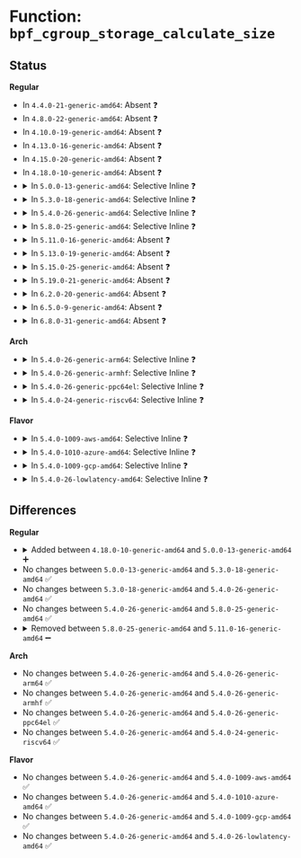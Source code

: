 # Function: <code>bpf_cgroup_storage_calculate_size</code>

## Status
<b>Regular</b>
<ul>
<li>
In <code>4.4.0-21-generic-amd64</code>: Absent ❓
</li>
<li>
In <code>4.8.0-22-generic-amd64</code>: Absent ❓
</li>
<li>
In <code>4.10.0-19-generic-amd64</code>: Absent ❓
</li>
<li>
In <code>4.13.0-16-generic-amd64</code>: Absent ❓
</li>
<li>
In <code>4.15.0-20-generic-amd64</code>: Absent ❓
</li>
<li>
In <code>4.18.0-10-generic-amd64</code>: Absent ❓
</li>
<li>
<details>
<summary>In <code>5.0.0-13-generic-amd64</code>: Selective Inline ❓</summary>

```c
size_t bpf_cgroup_storage_calculate_size(struct bpf_map * map, u32 * pages)
```

```json
{
  "name": "bpf_cgroup_storage_calculate_size",
  "collision_type": "Unique Static",
  "inline_type": "Selective",
  "funcs": [
    {
      "addr": 18446744071580779200,
      "name": "bpf_cgroup_storage_calculate_size",
      "external": false,
      "loc": "kernel/bpf/local_storage.c:440",
      "file": "kernel/bpf/local_storage.c",
      "inline": "not declared, inlined",
      "caller_inline": [],
      "caller_func": [
        "kernel/bpf/local_storage.c:bpf_cgroup_storage_free",
        "kernel/bpf/local_storage.c:bpf_cgroup_storage_alloc"
      ]
    }
  ],
  "symbols": [
    {
      "addr": 18446744071580779200,
      "name": "bpf_cgroup_storage_calculate_size",
      "section": ".text",
      "bind": "STB_LOCAL",
      "size": 120
    }
  ]
}
```
</details>
</li>
<li>
<details>
<summary>In <code>5.3.0-18-generic-amd64</code>: Selective Inline ❓</summary>

```c
size_t bpf_cgroup_storage_calculate_size(struct bpf_map * map, u32 * pages)
```

```json
{
  "name": "bpf_cgroup_storage_calculate_size",
  "collision_type": "Unique Static",
  "inline_type": "Selective",
  "funcs": [
    {
      "addr": 18446744071580863856,
      "name": "bpf_cgroup_storage_calculate_size",
      "external": false,
      "loc": "kernel/bpf/local_storage.c:460",
      "file": "kernel/bpf/local_storage.c",
      "inline": "not declared, inlined",
      "caller_inline": [],
      "caller_func": [
        "kernel/bpf/local_storage.c:bpf_cgroup_storage_free",
        "kernel/bpf/local_storage.c:bpf_cgroup_storage_alloc"
      ]
    }
  ],
  "symbols": [
    {
      "addr": 18446744071580863856,
      "name": "bpf_cgroup_storage_calculate_size",
      "section": ".text",
      "bind": "STB_LOCAL",
      "size": 107
    }
  ]
}
```
</details>
</li>
<li>
<details>
<summary>In <code>5.4.0-26-generic-amd64</code>: Selective Inline ❓</summary>

```c
size_t bpf_cgroup_storage_calculate_size(struct bpf_map * map, u32 * pages)
```

```json
{
  "name": "bpf_cgroup_storage_calculate_size",
  "collision_type": "Unique Static",
  "inline_type": "Selective",
  "funcs": [
    {
      "addr": 18446744071580914880,
      "name": "bpf_cgroup_storage_calculate_size",
      "external": false,
      "loc": "kernel/bpf/local_storage.c:460",
      "file": "kernel/bpf/local_storage.c",
      "inline": "not declared, inlined",
      "caller_inline": [],
      "caller_func": [
        "kernel/bpf/local_storage.c:bpf_cgroup_storage_free",
        "kernel/bpf/local_storage.c:bpf_cgroup_storage_alloc"
      ]
    }
  ],
  "symbols": [
    {
      "addr": 18446744071580914880,
      "name": "bpf_cgroup_storage_calculate_size",
      "section": ".text",
      "bind": "STB_LOCAL",
      "size": 107
    }
  ]
}
```
</details>
</li>
<li>
<details>
<summary>In <code>5.8.0-25-generic-amd64</code>: Selective Inline ❓</summary>

```c
size_t bpf_cgroup_storage_calculate_size(struct bpf_map * map, u32 * pages)
```

```json
{
  "name": "bpf_cgroup_storage_calculate_size",
  "collision_type": "Unique Static",
  "inline_type": "Selective",
  "funcs": [
    {
      "addr": 18446744071581060896,
      "name": "bpf_cgroup_storage_calculate_size",
      "external": false,
      "loc": "kernel/bpf/local_storage.c:460",
      "file": "kernel/bpf/local_storage.c",
      "inline": "not declared, inlined",
      "caller_inline": [],
      "caller_func": [
        "kernel/bpf/local_storage.c:bpf_cgroup_storage_free",
        "kernel/bpf/local_storage.c:bpf_cgroup_storage_alloc"
      ]
    }
  ],
  "symbols": [
    {
      "addr": 18446744071581060896,
      "name": "bpf_cgroup_storage_calculate_size",
      "section": ".text",
      "bind": "STB_LOCAL",
      "size": 107
    }
  ]
}
```
</details>
</li>
<li>
<details>
<summary>In <code>5.11.0-16-generic-amd64</code>: Absent ❓</summary>

```json
{
  "name": "bpf_cgroup_storage_calculate_size",
  "collision_type": "Unique Static",
  "inline_type": "Full",
  "funcs": [
    {
      "addr": 18446744071581074658,
      "name": "bpf_cgroup_storage_calculate_size",
      "external": false,
      "loc": "kernel/bpf/local_storage.c:469",
      "file": "kernel/bpf/local_storage.c",
      "inline": "not declared, inlined",
      "caller_inline": [
        "kernel/bpf/local_storage.c:bpf_cgroup_storage_alloc"
      ],
      "caller_func": []
    }
  ],
  "symbols": []
}
```
</details>
</li>
<li>
<details>
<summary>In <code>5.13.0-19-generic-amd64</code>: Absent ❓</summary>

```json
{
  "name": "bpf_cgroup_storage_calculate_size",
  "collision_type": "Unique Static",
  "inline_type": "Full",
  "funcs": [
    {
      "addr": 18446744071581089650,
      "name": "bpf_cgroup_storage_calculate_size",
      "external": false,
      "loc": "kernel/bpf/local_storage.c:470",
      "file": "kernel/bpf/local_storage.c",
      "inline": "not declared, inlined",
      "caller_inline": [
        "kernel/bpf/local_storage.c:bpf_cgroup_storage_alloc"
      ],
      "caller_func": []
    }
  ],
  "symbols": []
}
```
</details>
</li>
<li>
<details>
<summary>In <code>5.15.0-25-generic-amd64</code>: Absent ❓</summary>

```json
{
  "name": "bpf_cgroup_storage_calculate_size",
  "collision_type": "Unique Static",
  "inline_type": "Full",
  "funcs": [
    {
      "addr": 18446744071581318771,
      "name": "bpf_cgroup_storage_calculate_size",
      "external": false,
      "loc": "kernel/bpf/local_storage.c:476",
      "file": "kernel/bpf/local_storage.c",
      "inline": "not declared, inlined",
      "caller_inline": [
        "kernel/bpf/local_storage.c:bpf_cgroup_storage_alloc"
      ],
      "caller_func": []
    }
  ],
  "symbols": []
}
```
</details>
</li>
<li>
<details>
<summary>In <code>5.19.0-21-generic-amd64</code>: Absent ❓</summary>

```json
{
  "name": "bpf_cgroup_storage_calculate_size",
  "collision_type": "Unique Static",
  "inline_type": "Full",
  "funcs": [
    {
      "addr": 18446744071581620643,
      "name": "bpf_cgroup_storage_calculate_size",
      "external": false,
      "loc": "kernel/bpf/local_storage.c:476",
      "file": "kernel/bpf/local_storage.c",
      "inline": "not declared, inlined",
      "caller_inline": [
        "kernel/bpf/local_storage.c:bpf_cgroup_storage_alloc"
      ],
      "caller_func": []
    }
  ],
  "symbols": []
}
```
</details>
</li>
<li>
<details>
<summary>In <code>6.2.0-20-generic-amd64</code>: Absent ❓</summary>

```json
{
  "name": "bpf_cgroup_storage_calculate_size",
  "collision_type": "Unique Static",
  "inline_type": "Full",
  "funcs": [
    {
      "addr": 18446744071582005563,
      "name": "bpf_cgroup_storage_calculate_size",
      "external": false,
      "loc": "kernel/bpf/local_storage.c:475",
      "file": "kernel/bpf/local_storage.c",
      "inline": "not declared, inlined",
      "caller_inline": [
        "kernel/bpf/local_storage.c:bpf_cgroup_storage_alloc"
      ],
      "caller_func": []
    }
  ],
  "symbols": []
}
```
</details>
</li>
<li>
<details>
<summary>In <code>6.5.0-9-generic-amd64</code>: Absent ❓</summary>

```json
{
  "name": "bpf_cgroup_storage_calculate_size",
  "collision_type": "Unique Static",
  "inline_type": "Full",
  "funcs": [
    {
      "addr": 18446744071582196587,
      "name": "bpf_cgroup_storage_calculate_size",
      "external": false,
      "loc": "kernel/bpf/local_storage.c:482",
      "file": "kernel/bpf/local_storage.c",
      "inline": "not declared, inlined",
      "caller_inline": [
        "kernel/bpf/local_storage.c:bpf_cgroup_storage_alloc"
      ],
      "caller_func": []
    }
  ],
  "symbols": []
}
```
</details>
</li>
<li>
<details>
<summary>In <code>6.8.0-31-generic-amd64</code>: Absent ❓</summary>

```json
{
  "name": "bpf_cgroup_storage_calculate_size",
  "collision_type": "Unique Static",
  "inline_type": "Full",
  "funcs": [
    {
      "addr": 18446744071582345499,
      "name": "bpf_cgroup_storage_calculate_size",
      "external": false,
      "loc": "kernel/bpf/local_storage.c:482",
      "file": "kernel/bpf/local_storage.c",
      "inline": "not declared, inlined",
      "caller_inline": [
        "kernel/bpf/local_storage.c:bpf_cgroup_storage_alloc"
      ],
      "caller_func": []
    }
  ],
  "symbols": []
}
```
</details>
</li>
</ul>
<b>Arch</b>
<ul>
<li>
<details>
<summary>In <code>5.4.0-26-generic-arm64</code>: Selective Inline ❓</summary>

```c
size_t bpf_cgroup_storage_calculate_size(struct bpf_map * map, u32 * pages)
```

```json
{
  "name": "bpf_cgroup_storage_calculate_size",
  "collision_type": "Unique Static",
  "inline_type": "Selective",
  "funcs": [
    {
      "addr": 18446603336492246816,
      "name": "bpf_cgroup_storage_calculate_size",
      "external": false,
      "loc": "kernel/bpf/local_storage.c:460",
      "file": "kernel/bpf/local_storage.c",
      "inline": "not declared, inlined",
      "caller_inline": [],
      "caller_func": [
        "kernel/bpf/local_storage.c:bpf_cgroup_storage_free",
        "kernel/bpf/local_storage.c:bpf_cgroup_storage_alloc"
      ]
    }
  ],
  "symbols": [
    {
      "addr": 18446603336492246816,
      "name": "bpf_cgroup_storage_calculate_size",
      "section": ".text",
      "bind": "STB_LOCAL",
      "size": 148
    }
  ]
}
```
</details>
</li>
<li>
<details>
<summary>In <code>5.4.0-26-generic-armhf</code>: Selective Inline ❓</summary>

```c
size_t bpf_cgroup_storage_calculate_size(struct bpf_map * map, u32 * pages)
```

```json
{
  "name": "bpf_cgroup_storage_calculate_size",
  "collision_type": "Unique Static",
  "inline_type": "Selective",
  "funcs": [
    {
      "addr": 3226140984,
      "name": "bpf_cgroup_storage_calculate_size",
      "external": false,
      "loc": "kernel/bpf/local_storage.c:460",
      "file": "kernel/bpf/local_storage.c",
      "inline": "not declared, inlined",
      "caller_inline": [],
      "caller_func": [
        "kernel/bpf/local_storage.c:bpf_cgroup_storage_free",
        "kernel/bpf/local_storage.c:bpf_cgroup_storage_alloc"
      ]
    }
  ],
  "symbols": [
    {
      "addr": 3226140984,
      "name": "bpf_cgroup_storage_calculate_size",
      "section": ".text",
      "bind": "STB_LOCAL",
      "size": 120
    }
  ]
}
```
</details>
</li>
<li>
<details>
<summary>In <code>5.4.0-26-generic-ppc64el</code>: Selective Inline ❓</summary>

```c
size_t bpf_cgroup_storage_calculate_size(struct bpf_map * map, u32 * pages)
```

```json
{
  "name": "bpf_cgroup_storage_calculate_size",
  "collision_type": "Unique Static",
  "inline_type": "Selective",
  "funcs": [
    {
      "addr": 13835058055285476640,
      "name": "bpf_cgroup_storage_calculate_size",
      "external": false,
      "loc": "kernel/bpf/local_storage.c:460",
      "file": "kernel/bpf/local_storage.c",
      "inline": "not declared, inlined",
      "caller_inline": [],
      "caller_func": [
        "kernel/bpf/local_storage.c:bpf_cgroup_storage_free",
        "kernel/bpf/local_storage.c:bpf_cgroup_storage_alloc"
      ]
    }
  ],
  "symbols": [
    {
      "addr": 13835058055285476640,
      "name": "bpf_cgroup_storage_calculate_size",
      "section": ".text",
      "bind": "STB_LOCAL",
      "size": 196
    }
  ]
}
```
</details>
</li>
<li>
<details>
<summary>In <code>5.4.0-24-generic-riscv64</code>: Selective Inline ❓</summary>

```c
size_t bpf_cgroup_storage_calculate_size(struct bpf_map * map, u32 * pages)
```

```json
{
  "name": "bpf_cgroup_storage_calculate_size",
  "collision_type": "Unique Static",
  "inline_type": "Selective",
  "funcs": [
    {
      "addr": 18446743936272391000,
      "name": "bpf_cgroup_storage_calculate_size",
      "external": false,
      "loc": "kernel/bpf/local_storage.c:460",
      "file": "kernel/bpf/local_storage.c",
      "inline": "not declared, inlined",
      "caller_inline": [],
      "caller_func": [
        "kernel/bpf/local_storage.c:bpf_cgroup_storage_free",
        "kernel/bpf/local_storage.c:bpf_cgroup_storage_alloc"
      ]
    }
  ],
  "symbols": [
    {
      "addr": 18446743936272391000,
      "name": "bpf_cgroup_storage_calculate_size",
      "section": ".text",
      "bind": "STB_LOCAL",
      "size": 136
    }
  ]
}
```
</details>
</li>
</ul>
<b>Flavor</b>
<ul>
<li>
<details>
<summary>In <code>5.4.0-1009-aws-amd64</code>: Selective Inline ❓</summary>

```c
size_t bpf_cgroup_storage_calculate_size(struct bpf_map * map, u32 * pages)
```

```json
{
  "name": "bpf_cgroup_storage_calculate_size",
  "collision_type": "Unique Static",
  "inline_type": "Selective",
  "funcs": [
    {
      "addr": 18446744071580883680,
      "name": "bpf_cgroup_storage_calculate_size",
      "external": false,
      "loc": "kernel/bpf/local_storage.c:460",
      "file": "kernel/bpf/local_storage.c",
      "inline": "not declared, inlined",
      "caller_inline": [],
      "caller_func": [
        "kernel/bpf/local_storage.c:bpf_cgroup_storage_free",
        "kernel/bpf/local_storage.c:bpf_cgroup_storage_alloc"
      ]
    }
  ],
  "symbols": [
    {
      "addr": 18446744071580883680,
      "name": "bpf_cgroup_storage_calculate_size",
      "section": ".text",
      "bind": "STB_LOCAL",
      "size": 107
    }
  ]
}
```
</details>
</li>
<li>
<details>
<summary>In <code>5.4.0-1010-azure-amd64</code>: Selective Inline ❓</summary>

```c
size_t bpf_cgroup_storage_calculate_size(struct bpf_map * map, u32 * pages)
```

```json
{
  "name": "bpf_cgroup_storage_calculate_size",
  "collision_type": "Unique Static",
  "inline_type": "Selective",
  "funcs": [
    {
      "addr": 18446744071580829744,
      "name": "bpf_cgroup_storage_calculate_size",
      "external": false,
      "loc": "kernel/bpf/local_storage.c:460",
      "file": "kernel/bpf/local_storage.c",
      "inline": "not declared, inlined",
      "caller_inline": [],
      "caller_func": [
        "kernel/bpf/local_storage.c:bpf_cgroup_storage_free",
        "kernel/bpf/local_storage.c:bpf_cgroup_storage_alloc"
      ]
    }
  ],
  "symbols": [
    {
      "addr": 18446744071580829744,
      "name": "bpf_cgroup_storage_calculate_size",
      "section": ".text",
      "bind": "STB_LOCAL",
      "size": 107
    }
  ]
}
```
</details>
</li>
<li>
<details>
<summary>In <code>5.4.0-1009-gcp-amd64</code>: Selective Inline ❓</summary>

```c
size_t bpf_cgroup_storage_calculate_size(struct bpf_map * map, u32 * pages)
```

```json
{
  "name": "bpf_cgroup_storage_calculate_size",
  "collision_type": "Unique Static",
  "inline_type": "Selective",
  "funcs": [
    {
      "addr": 18446744071580874928,
      "name": "bpf_cgroup_storage_calculate_size",
      "external": false,
      "loc": "kernel/bpf/local_storage.c:460",
      "file": "kernel/bpf/local_storage.c",
      "inline": "not declared, inlined",
      "caller_inline": [],
      "caller_func": [
        "kernel/bpf/local_storage.c:bpf_cgroup_storage_free",
        "kernel/bpf/local_storage.c:bpf_cgroup_storage_alloc"
      ]
    }
  ],
  "symbols": [
    {
      "addr": 18446744071580874928,
      "name": "bpf_cgroup_storage_calculate_size",
      "section": ".text",
      "bind": "STB_LOCAL",
      "size": 107
    }
  ]
}
```
</details>
</li>
<li>
<details>
<summary>In <code>5.4.0-26-lowlatency-amd64</code>: Selective Inline ❓</summary>

```c
size_t bpf_cgroup_storage_calculate_size(struct bpf_map * map, u32 * pages)
```

```json
{
  "name": "bpf_cgroup_storage_calculate_size",
  "collision_type": "Unique Static",
  "inline_type": "Selective",
  "funcs": [
    {
      "addr": 18446744071580933520,
      "name": "bpf_cgroup_storage_calculate_size",
      "external": false,
      "loc": "kernel/bpf/local_storage.c:460",
      "file": "kernel/bpf/local_storage.c",
      "inline": "not declared, inlined",
      "caller_inline": [],
      "caller_func": [
        "kernel/bpf/local_storage.c:bpf_cgroup_storage_free",
        "kernel/bpf/local_storage.c:bpf_cgroup_storage_alloc"
      ]
    }
  ],
  "symbols": [
    {
      "addr": 18446744071580933520,
      "name": "bpf_cgroup_storage_calculate_size",
      "section": ".text",
      "bind": "STB_LOCAL",
      "size": 107
    }
  ]
}
```
</details>
</li>
</ul>

## Differences
<b>Regular</b>
<ul>
<li>
<details>
<summary>Added between <code>4.18.0-10-generic-amd64</code> and <code>5.0.0-13-generic-amd64</code> ➕</summary>

```c
size_t bpf_cgroup_storage_calculate_size(struct bpf_map * map, u32 * pages)
```
</details>
</li>
<li>
No changes between <code>5.0.0-13-generic-amd64</code> and <code>5.3.0-18-generic-amd64</code> ✅
</li>
<li>
No changes between <code>5.3.0-18-generic-amd64</code> and <code>5.4.0-26-generic-amd64</code> ✅
</li>
<li>
No changes between <code>5.4.0-26-generic-amd64</code> and <code>5.8.0-25-generic-amd64</code> ✅
</li>
<li>
<details>
<summary>Removed between <code>5.8.0-25-generic-amd64</code> and <code>5.11.0-16-generic-amd64</code> ➖</summary>

```c
size_t bpf_cgroup_storage_calculate_size(struct bpf_map * map, u32 * pages)
```
</details>
</li>
</ul>
<b>Arch</b>
<ul>
<li>
No changes between <code>5.4.0-26-generic-amd64</code> and <code>5.4.0-26-generic-arm64</code> ✅
</li>
<li>
No changes between <code>5.4.0-26-generic-amd64</code> and <code>5.4.0-26-generic-armhf</code> ✅
</li>
<li>
No changes between <code>5.4.0-26-generic-amd64</code> and <code>5.4.0-26-generic-ppc64el</code> ✅
</li>
<li>
No changes between <code>5.4.0-26-generic-amd64</code> and <code>5.4.0-24-generic-riscv64</code> ✅
</li>
</ul>
<b>Flavor</b>
<ul>
<li>
No changes between <code>5.4.0-26-generic-amd64</code> and <code>5.4.0-1009-aws-amd64</code> ✅
</li>
<li>
No changes between <code>5.4.0-26-generic-amd64</code> and <code>5.4.0-1010-azure-amd64</code> ✅
</li>
<li>
No changes between <code>5.4.0-26-generic-amd64</code> and <code>5.4.0-1009-gcp-amd64</code> ✅
</li>
<li>
No changes between <code>5.4.0-26-generic-amd64</code> and <code>5.4.0-26-lowlatency-amd64</code> ✅
</li>
</ul>
